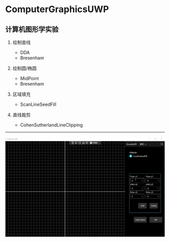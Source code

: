 # ComputerGraphicsUWP
计算机图形学实验  
---
1. 绘制直线
    - DDA
    - Bresenham  
    
2. 绘制圆/椭圆
    - MidPoint
    - Bresenham  
    
3. 区域填充
    - ScanLineSeedFill  
    
4. 直线裁剪
    - CohenSutherlandLineClipping 

---
<img src="readme/example.gif" alt="example" style="zoom: 67%;">

